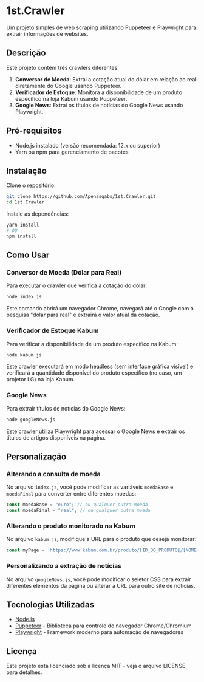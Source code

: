# 1st.Crawler

Um projeto simples de web scraping utilizando Puppeteer e Playwright para extrair informações de websites.

## Descrição

Este projeto contém três crawlers diferentes:

1. **Conversor de Moeda**: Extrai a cotação atual do dólar em relação ao real diretamente do Google usando Puppeteer.
2. **Verificador de Estoque**: Monitora a disponibilidade de um produto específico na loja Kabum usando Puppeteer.
3. **Google News**: Extrai os títulos de notícias do Google News usando Playwright.

## Pré-requisitos

- Node.js instalado (versão recomendada: 12.x ou superior)
- Yarn ou npm para gerenciamento de pacotes

## Instalação

Clone o repositório:

```bash
git clone https://github.com/Apenasgabs/1st.Crawler.git
cd 1st.Crawler
```

Instale as dependências:

```bash
yarn install
# OU
npm install
```

## Como Usar

### Conversor de Moeda (Dólar para Real)

Para executar o crawler que verifica a cotação do dólar:

```bash
node index.js
```

Este comando abrirá um navegador Chrome, navegará até o Google com a pesquisa "dolar para real" e extrairá o valor atual da cotação.

### Verificador de Estoque Kabum

Para verificar a disponibilidade de um produto específico na Kabum:

```bash
node kabum.js
```

Este crawler executará em modo headless (sem interface gráfica visível) e verificará a quantidade disponível do produto específico (no caso, um projetor LG) na loja Kabum.

### Google News

Para extrair títulos de notícias do Google News:

```bash
node googleNews.js
```

Este crawler utiliza Playwright para acessar o Google News e extrair os títulos de artigos disponíveis na página.

## Personalização

### Alterando a consulta de moeda

No arquivo `index.js`, você pode modificar as variáveis `moedaBase` e `moedaFinal` para converter entre diferentes moedas:

```javascript
const moedaBase = "euro"; // ou qualquer outra moeda
const moedaFinal = "real"; // ou qualquer outra moeda
```

### Alterando o produto monitorado na Kabum

No arquivo `kabum.js`, modifique a URL para o produto que deseja monitorar:

```javascript
const myPage = `https://www.kabum.com.br/produto/[ID_DO_PRODUTO]/[NOME-DO-PRODUTO]`;
```

### Personalizando a extração de notícias

No arquivo `googleNews.js`, você pode modificar o seletor CSS para extrair diferentes elementos da página ou alterar a URL para outro site de notícias.

## Tecnologias Utilizadas

- [Node.js](https://nodejs.org/)
- [Puppeteer](https://pptr.dev/) - Biblioteca para controle do navegador Chrome/Chromium
- [Playwright](https://playwright.dev/) - Framework moderno para automação de navegadores

## Licença

Este projeto está licenciado sob a licença MIT - veja o arquivo LICENSE para detalhes.
